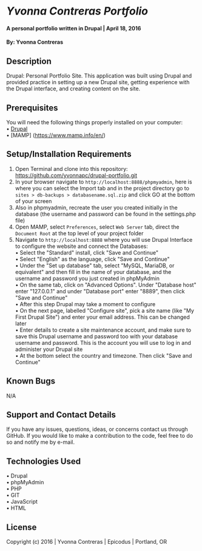 # _Yvonna Contreras Portfolio_

#### A personal portfolio written in Drupal  | April 18, 2016

#### By: Yvonna Contreras

## Description

Drupal: Personal Portfolio Site. This application was built using Drupal and provided practice in setting up a new Drupal site, getting experience with the Drupal interface, and creating content on the site.

## Prerequisites

You will need the following things properly installed on your computer:<br>
• [Drupal](https://www.drupal.org/project/drupal)<br>
• [MAMP] (https://www.mamp.info/en/)

## Setup/Installation Requirements

1. Open Terminal and clone into this repository: https://github.com/yvonnapc/drupal-portfolio.git
2. In your browser navigate to ```http://localhost:8888/phpmyadmin```, here is where you can select the Import tab and in the project directory go to ```sites > db-backups > databasename.sql.zip``` and click GO at the bottom of your screen
3. Also in phpmyadmin, recreate the user you created initially in the database (the username and password can be found in the settings.php file)
4. Open MAMP, select ```Preferences```, select ```Web Server``` tab, direct the ```Document Root``` at the top level of your project folder
5. Navigate to ```http://localhost:8888``` where you will use Drupal Interface to configure the website and connect the Databases:<br>
      • Select the "Standard" install, click "Save and Continue"<br>
      • Select "English" as the language, click "Save and Continue"<br>
      • Under the "Set up database" tab, select "MySQL, MariaDB, or equivalent" and then fill in the name of your database, and the username and password you just created in phpMyAdmin<br>
      • On the same tab, click on "Advanced Options". Under "Database host" enter "127.0.0.1" and under "Database port" enter "8889", then click "Save and Continue"<br>
      • After this step Drupal may take a moment to configure<br>
      • On the next page, labelled "Configure site", pick a site name (like "My First Drupal Site") and enter your email address. This can be changed later<br>
      • Enter details to create a site maintenance account, and make sure to save this Drupal username and password too with your database username and password. This is the account you will use to log in and administer your Drupal site<br>
      • At the bottom select the country and timezone. Then click "Save and Continue"<br>

## Known Bugs

N/A

## Support and Contact Details

If you have any issues, questions, ideas, or concerns contact us through GitHub. If you would like to make a contribution to the code, feel free to do so and notify me by e-mail.

## Technologies Used

• Drupal<br>
• phpMyAdmin<br>
• PHP<br>
• GIT<br>
• JavaScript <br>
• HTML<br>
## License

Copyright (c) 2016  |  Yvonna Contreras  |  Epicodus  |  Portland, OR
